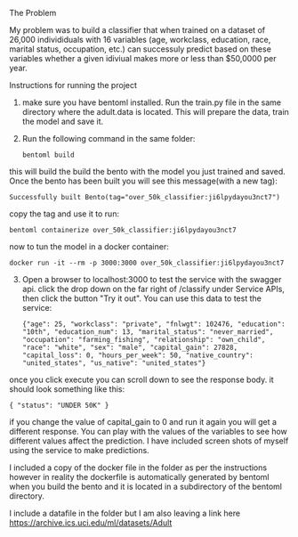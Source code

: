 The Problem

My problem was to build a classifier that when trained on a dataset of 26,000 individiduals with 16 variables (age, workclass, education, race,
marital status, occupation, etc.) can successuly predict based on these variables whether a given idiviual makes more or less than $50,0000 per year.


Instructions for running the project

1. make sure you have bentoml installed.  Run the train.py file in the same directory where the adult.data is located.  This will prepare the data, 
 train the model and save it.

2. Run the following command in the same folder:

    `bentoml build`
  
  this will build the build the bento with the model you just trained and saved. Once the bento has been built you will see this message(with a new tag):
    
    Successfully built Bento(tag="over_50k_classifier:ji6lpydayou3nct7")
    
  copy the tag and use it to run:
  
    bentoml containerize over_50k_classifier:ji6lpydayou3nct7
    
  now to tun the model in a docker container:
  
    docker run -it --rm -p 3000:3000 over_50k_classifier:ji6lpydayou3nct7
    
 3. Open a browser to localhost:3000 to test the service with the swagger api.  click the drop down on the far right of /classify under
    Service APIs, then click the button "Try it out".  You can use this data to test the service:
    
    ``{"age": 25,
 "workclass": "private",
 "fnlwgt": 102476,
 "education": "10th",
 "education_num": 13,
 "marital_status": "never_married",
 "occupation": "farming_fishing",
 "relationship": "own_child",
 "race": "white",
 "sex": "male",
 "capital_gain": 27828,
 "capital_loss": 0,
 "hours_per_week": 50,
 "native_country": "united_states",
 "us_native": "united_states"}``
 
   once you click execute you can scroll down to see the response body.  it should look something like this:
  
  ``{
  "status": "UNDER 50K"
}``

  if you change the value of capital_gain to 0 and run it again you will get a different response.  You can play with the values of the
  variables to see how different values affect the prediction. I have included screen shots of myself using the service to make predictions.
  
  I included a copy of the docker file in the folder as per the instructions however in reality the dockerfile is automatically generated by 
  bentoml when you build the bento and it is located in a subdirectory of the bentoml directory.

  I include a datafile in the folder but I am also leaving a link here
  https://archive.ics.uci.edu/ml/datasets/Adult

  
    
  
    
  
  


